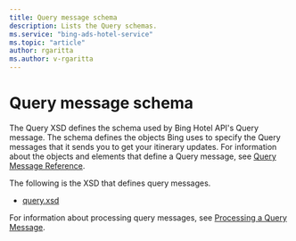 ```yaml
---
title: Query message schema
description: Lists the Query schemas.
ms.service: "bing-ads-hotel-service"
ms.topic: "article"
author: rgaritta
ms.author: v-rgaritta
---
```


# Query message schema

The Query XSD defines the schema used by Bing Hotel API's Query message. The schema defines the objects Bing uses to specify the Query messages that it sends you to get your itinerary updates. For information about the objects and elements that define a Query message, see [Query Message Reference](../query-message/reference.md).

The following is the XSD that defines query messages.

- [query.xsd](https://bhacstatic.blob.core.windows.net/schemas/query.xsd)

For information about processing query messages, see [Processing a Query Message](../query-message/process-query-message.md).
